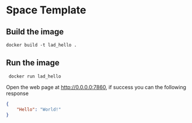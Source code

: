 # Space Template
## Build the image
```shell
docker build -t lad_hello .
```

## Run the image

```shell
 docker run lad_hello
```

Open the web page at http://0.0.0.0:7860, if success you can the following response 

```json
{
    "Hello": "World!"
}
```

